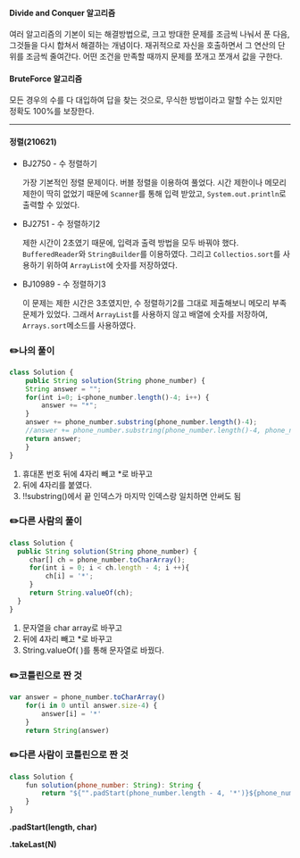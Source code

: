 

#### Divide and Conquer 알고리즘
여러 알고리즘의 기본이 되는 해결방법으로, 크고 방대한 문제를 조금씩 나눠서 푼 다음, 그것들을 다시 합쳐서 해결하는 개념이다.
재귀적으로 자신을 호출하면서 그 연산의 단위를 조금씩 줄여간다. 어떤 조건을 만족할 때까지 문제를 쪼개고 쪼개서 값을 구한다.

#### BruteForce 알고리즘
모든 경우의 수를 다 대입하여 답을 찾는 것으로, 무식한 방법이라고 말할 수는 있지만 정확도 100%를 보장한다.



---

#### 정렬(210621)

- BJ2750 - 수 정렬하기

  가장 기본적인 정렬 문제이다. 버블 정렬을 이용하여 풀었다. 시간 제한이나 메모리 제한이 딱히 없었기 때문에 `Scanner`를 통해 입력 받았고, `System.out.println`로 출력할 수 있었다.

- BJ2751 - 수 정렬하기2

  제한 시간이 2초였기 때문에, 입력과 출력 방법을 모두 바꿔야 했다. `BufferedReader`와 `StringBuilder`를 이용하였다. 그리고 `Collectios.sort`를 사용하기 위하여 `ArrayList`에 숫자를 저장하였다.

- BJ10989 - 수 정렬하기3

  이 문제는 제한 시간은 3초였지만, 수 정렬하기2를 그대로 제출해보니 메모리 부족 문제가 있었다. 그래서 `ArrayList`를 사용하지 않고 배열에 숫자를 저장하여, `Arrays.sort`메소드를 사용하였다. 



### ✏️나의 풀이

```jsx
class Solution {
	public String solution(String phone_number) {
	String answer = "";
	for(int i=0; i<phone_number.length()-4; i++) {
		answer += "*";
	}
	answer += phone_number.substring(phone_number.length()-4);
	//answer += phone_number.substring(phone_number.length()-4, phone_number.length());
	return answer;
	}
}
```

1. 휴대폰 번호 뒤에 4자리 빼고 *로 바꾸고 
2. 뒤에 4자리를 붙였다.
3. ‼️substring()에서 끝 인덱스가 마지막 인덱스랑 일치하면 안써도 됨

### ✏️다른 사람의 풀이

```jsx
class Solution {
  public String solution(String phone_number) {
     char[] ch = phone_number.toCharArray();
     for(int i = 0; i < ch.length - 4; i ++){
         ch[i] = '*';
     }
     return String.valueOf(ch);
  }
}
```

1. 문자열을 char array로 바꾸고
2. 뒤에 4자리 빼고 *로 바꾸고
3. String.valueOf( )를 통해 문자열로 바꿨다.

### ✏️코틀린으로 짠 것

```jsx
var answer = phone_number.toCharArray()
    for(i in 0 until answer.size-4) {
        answer[i] = '*'
    }
    return String(answer)
```

### ✏️다른 사람이 코틀린으로 짠 것

```jsx
class Solution {
    fun solution(phone_number: String): String {
        return "${"".padStart(phone_number.length - 4, '*')}${phone_number.takeLast(4)}"
    }
}
```

**.padStart(length, char)**

**.takeLast(N)**

